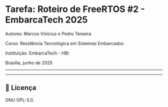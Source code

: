 # Tarefa: Roteiro de FreeRTOS #2 - EmbarcaTech 2025

Autores: Marcos Vinícius e Pedro Teixeira

Curso: Residência Tecnológica em Sistemas Embarcados

Instituição: EmbarcaTech - HBr

Brasília, junho de 2025

---

<!-- INSIRA O CONTEÚDO DO SEU README AQUI! -->

---

## 📜 Licença
GNU GPL-3.0.
